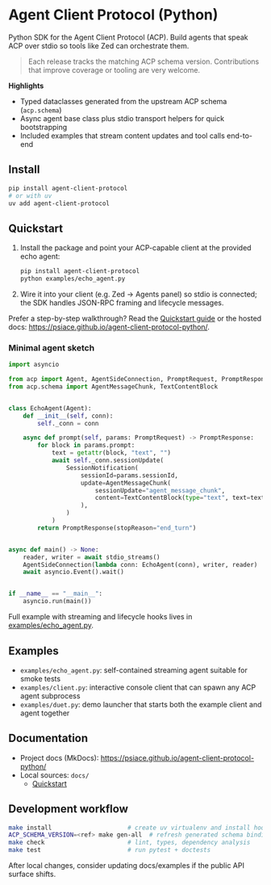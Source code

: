# Agent Client Protocol (Python)

Python SDK for the Agent Client Protocol (ACP). Build agents that speak ACP over stdio so tools like Zed can orchestrate them.

> Each release tracks the matching ACP schema version. Contributions that improve coverage or tooling are very welcome.

**Highlights**

- Typed dataclasses generated from the upstream ACP schema (`acp.schema`)
- Async agent base class plus stdio transport helpers for quick bootstrapping
- Included examples that stream content updates and tool calls end-to-end

## Install

```bash
pip install agent-client-protocol
# or with uv
uv add agent-client-protocol
```

## Quickstart

1. Install the package and point your ACP-capable client at the provided echo agent:
   ```bash
   pip install agent-client-protocol
   python examples/echo_agent.py
   ```
2. Wire it into your client (e.g. Zed → Agents panel) so stdio is connected; the SDK handles JSON-RPC framing and lifecycle messages.

Prefer a step-by-step walkthrough? Read the [Quickstart guide](docs/quickstart.md) or the hosted docs: https://psiace.github.io/agent-client-protocol-python/.

### Minimal agent sketch

```python
import asyncio

from acp import Agent, AgentSideConnection, PromptRequest, PromptResponse, SessionNotification, stdio_streams
from acp.schema import AgentMessageChunk, TextContentBlock


class EchoAgent(Agent):
    def __init__(self, conn):
        self._conn = conn

    async def prompt(self, params: PromptRequest) -> PromptResponse:
        for block in params.prompt:
            text = getattr(block, "text", "")
            await self._conn.sessionUpdate(
                SessionNotification(
                    sessionId=params.sessionId,
                    update=AgentMessageChunk(
                        sessionUpdate="agent_message_chunk",
                        content=TextContentBlock(type="text", text=text),
                    ),
                )
            )
        return PromptResponse(stopReason="end_turn")


async def main() -> None:
    reader, writer = await stdio_streams()
    AgentSideConnection(lambda conn: EchoAgent(conn), writer, reader)
    await asyncio.Event().wait()


if __name__ == "__main__":
    asyncio.run(main())
```

Full example with streaming and lifecycle hooks lives in [examples/echo_agent.py](examples/echo_agent.py).

## Examples

- `examples/echo_agent.py`: self-contained streaming agent suitable for smoke tests
- `examples/client.py`: interactive console client that can spawn any ACP agent subprocess
- `examples/duet.py`: demo launcher that starts both the example client and agent together

## Documentation

- Project docs (MkDocs): https://psiace.github.io/agent-client-protocol-python/
- Local sources: `docs/`
  - [Quickstart](docs/quickstart.md)

## Development workflow

```bash
make install                     # create uv virtualenv and install hooks
ACP_SCHEMA_VERSION=<ref> make gen-all  # refresh generated schema bindings
make check                       # lint, types, dependency analysis
make test                        # run pytest + doctests
```

After local changes, consider updating docs/examples if the public API surface shifts.

